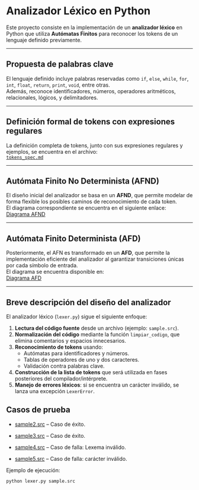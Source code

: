 # Analizador Léxico en Python

Este proyecto consiste en la implementación de un **analizador léxico** en Python que utiliza **Autómatas Finitos** para reconocer los tokens de un lenguaje definido previamente.  

---

## Propuesta de palabras clave

El lenguaje definido incluye palabras reservadas como `if`, `else`, `while`, `for`, `int`, `float`, `return`, `print`, `void`, entre otras.  
Además, reconoce identificadores, números, operadores aritméticos, relacionales, lógicos, y delimitadores.  

---

## Definición formal de tokens con expresiones regulares

La definición completa de tokens, junto con sus expresiones regulares y ejemplos, se encuentra en el archivo:  
[`tokens_spec.md`](tokens_spec.md)

---

## Autómata Finito No Determinista (AFND)

El diseño inicial del analizador se basa en un **AFND**, que permite modelar de forma flexible los posibles caminos de reconocimiento de cada token.  
El diagrama correspondiente se encuentra en el siguiente enlace:  
[Diagrama AFND](https://lucid.app/lucidchart/a78871ba-7cc3-4caa-8c53-7844edf057fe/edit?viewport_loc=-321%2C-481%2C2843%2C3841%2C0_0&invitationId=inv_c09519fa-bb1f-4fff-a7e1-1896efd43043)

---

## Autómata Finito Determinista (AFD)

Posteriormente, el AFN es transformado en un **AFD**, que permite la implementación eficiente del analizador al garantizar transiciones únicas por cada símbolo de entrada.  
El diagrama se encuentra disponible en:  
[Diagrama AFD](https://lucid.app/lucidchart/20b62fa0-a7ab-4bdb-b0de-ef1500914efa/edit?viewport_loc=-240%2C-1076%2C3881%2C5244%2C0_0&invitationId=inv_9e8aec8e-bcec-4355-846e-90e47b2bb4c7)

---

## Breve descripción del diseño del analizador

El analizador léxico (`lexer.py`) sigue el siguiente enfoque:

1. **Lectura del código fuente** desde un archivo (ejemplo: `sample.src`).  
2. **Normalización del código** mediante la función `limpiar_codigo`, que elimina comentarios y espacios innecesarios.  
3. **Reconocimiento de tokens** usando:
   - Autómatas para identificadores y números.
   - Tablas de operadores de uno y dos caracteres.
   - Validación contra palabras clave.  
4. **Construcción de la lista de tokens** que será utilizada en fases posteriores del compilador/intérprete.  
5. **Manejo de errores léxicos**: si se encuentra un carácter inválido, se lanza una excepción `LexerError`.

## Casos de prueba

- [sample2.src](sample2.src) – Caso de éxito.  

- [sample3.src](sample3.src) – Caso de éxito.  

- [sample4.src](sample4.src) – Caso de falla: Lexema inválido.  

- [sample5.src](sample5.src) – Caso de falla: carácter inválido.  

Ejemplo de ejecución:  

```bash
python lexer.py sample.src
